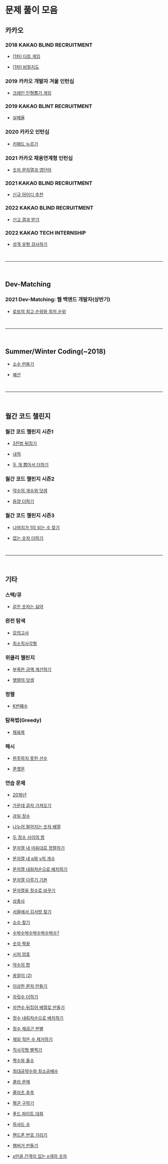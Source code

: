 # 문제 풀이 모음

## 카카오

### 2018 KAKAO BLIND RECRUITMENT

- [[1차] 다트 게임](https://github.com/whistleJs/algorithm-zip/tree/main/Programmers/Javascript/Level1/%5B1%EC%B0%A8%5D%20%EB%8B%A4%ED%8A%B8%20%EA%B2%8C%EC%9E%84)

- [[1차] 비밀지도](https://github.com/whistleJs/algorithm-zip/tree/main/Programmers/Javascript/Level1/%5B1%EC%B0%A8%5D%20%EB%B9%84%EB%B0%80%EC%A7%80%EB%8F%84)

### 2019 카카오 개발자 겨울 인턴십

- [크레인 인형뽑기 게임](https://github.com/whistleJs/algorithm-zip/tree/main/Programmers/Javascript/Level1/%ED%81%AC%EB%A0%88%EC%9D%B8%20%EC%9D%B8%ED%98%95%EB%BD%91%EA%B8%B0%20%EA%B2%8C%EC%9E%84)

### 2019 KAKAO BLINT RECRUITMENT

- [실패율](https://github.com/whistleJs/algorithm-zip/tree/main/Programmers/Javascript/Level1/%EC%8B%A4%ED%8C%A8%EC%9C%A8)

### 2020 카카오 인턴십

- [키패드 누르기](https://github.com/whistleJs/algorithm-zip/tree/main/Programmers/Javascript/Level1/%ED%82%A4%ED%8C%A8%EB%93%9C%20%EB%88%84%EB%A5%B4%EA%B8%B0)

### 2021 카카오 채용연계형 인턴십

- [숫자 문자열과 영단어](https://github.com/whistleJs/algorithm-zip/tree/main/Programmers/Javascript/Level1/%EC%88%AB%EC%9E%90%20%EB%AC%B8%EC%9E%90%EC%97%B4%EA%B3%BC%20%EC%98%81%EB%8B%A8%EC%96%B4)

### 2021 KAKAO BLIND RECRUITMENT

- [신규 아이디 추천](https://github.com/whistleJs/algorithm-zip/tree/main/Programmers/Javascript/Level1/%EC%8B%A0%EA%B7%9C%20%EC%95%84%EC%9D%B4%EB%94%94%20%EC%B6%94%EC%B2%9C)

### 2022 KAKAO BLIND RECRUITMENT

- [신고 결과 받기](https://github.com/whistleJs/algorithm-zip/tree/main/Programmers/Javascript/Level1/%EC%8B%A0%EA%B3%A0%20%EA%B2%B0%EA%B3%BC%20%EB%B0%9B%EA%B8%B0)

### 2022 KAKAO TECH INTERNSHIP

- [성격 유형 검사하기](https://github.com/whistleJs/algorithm-zip/tree/main/Programmers/Javascript/Level1/%EC%84%B1%EA%B2%A9%20%EC%9C%A0%ED%98%95%20%EA%B2%80%EC%82%AC%ED%95%98%EA%B8%B0)

<br />

-----

<br />

## Dev-Matching

### 2021 Dev-Matching: 웹 백엔드 개발자(상반기)

- [로또의 최고 순위와 최저 순위](https://github.com/whistleJs/algorithm-zip/tree/main/Programmers/Javascript/Level1/%EB%A1%9C%EB%98%90%EC%9D%98%20%EC%B5%9C%EA%B3%A0%20%EC%88%9C%EC%9C%84%EC%99%80%20%EC%B5%9C%EC%A0%80%20%EC%88%9C%EC%9C%84)

<br />

-----

<br />

## Summer/Winter Coding(~2018)

- [소수 만들기](https://github.com/whistleJs/algorithm-zip/tree/main/Programmers/Javascript/Level1/%EC%86%8C%EC%88%98%20%EB%A7%8C%EB%93%A4%EA%B8%B0)

- [예산](https://github.com/whistleJs/algorithm-zip/tree/main/Programmers/Javascript/Level1/%EC%98%88%EC%82%B0)

<br />

-----

<br />

## 월간 코드 챌린지

### 월간 코드 챌린지 시즌1

- [3진법 뒤집기](https://github.com/whistleJs/algorithm-zip/tree/main/Programmers/Javascript/Level1/3%EC%A7%84%EB%B2%95%20%EB%92%A4%EC%A7%91%EA%B8%B0)

- [내적](https://github.com/whistleJs/algorithm-zip/tree/main/Programmers/Javascript/Level1/%EB%82%B4%EC%A0%81)

- [두 개 뽑아서 더하기](https://github.com/whistleJs/algorithm-zip/tree/main/Programmers/Javascript/Level1/%EB%91%90%20%EA%B0%9C%20%EB%BD%91%EC%95%84%EC%84%9C%20%EB%8D%94%ED%95%98%EA%B8%B0)

### 월간 코드 챌린지 시즌2

- [약수의 개수와 덧셈](https://github.com/whistleJs/algorithm-zip/tree/main/Programmers/Javascript/Level1/%EC%95%BD%EC%88%98%EC%9D%98%20%EA%B0%9C%EC%88%98%EC%99%80%20%EB%8D%A7%EC%85%88)

- [음양 더하기](https://github.com/whistleJs/algorithm-zip/tree/main/Programmers/Javascript/Level1/%EC%9D%8C%EC%96%91%20%EB%8D%94%ED%95%98%EA%B8%B0)

### 월간 코드 챌린지 시즌3

- [나머지가 1이 되는 수 찾기](https://github.com/whistleJs/algorithm-zip/tree/main/Programmers/Javascript/Level1/%EB%82%98%EB%A8%B8%EC%A7%80%EA%B0%80%201%EC%9D%B4%20%EB%90%98%EB%8A%94%20%EC%88%98%20%EC%B0%BE%EA%B8%B0)

- [없는 숫자 더하기](https://github.com/whistleJs/algorithm-zip/tree/main/Programmers/Javascript/Level1/%EC%97%86%EB%8A%94%20%EC%88%AB%EC%9E%90%20%EB%8D%94%ED%95%98%EA%B8%B0)

<br />

-----

<br />

## 기타

### 스택/큐

- [같은 숫자는 싫어](https://github.com/whistleJs/algorithm-zip/tree/main/Programmers/Javascript/Level1/%EA%B0%99%EC%9D%80%20%EC%88%AB%EC%9E%90%EB%8A%94%20%EC%8B%AB%EC%96%B4)

### 완전 탐색

- [모의고사](https://github.com/whistleJs/algorithm-zip/tree/main/Programmers/Javascript/Level1/%EB%AA%A8%EC%9D%98%EA%B3%A0%EC%82%AC)

- [최소직사각형](https://github.com/whistleJs/algorithm-zip/tree/main/Programmers/Javascript/Level1/%EC%B5%9C%EC%86%8C%EC%A7%81%EC%82%AC%EA%B0%81%ED%98%95)

### 위클리 챌린지

- [부족한 금액 계산하기](https://github.com/whistleJs/algorithm-zip/tree/main/Programmers/Javascript/Level1/%EB%B6%80%EC%A1%B1%ED%95%9C%20%EA%B8%88%EC%95%A1%20%EA%B3%84%EC%82%B0%ED%95%98%EA%B8%B0)

- [행렬의 덧셈](https://github.com/whistleJs/algorithm-zip/tree/main/Programmers/Javascript/Level1/%ED%96%89%EB%A0%AC%EC%9D%98%20%EB%8D%A7%EC%85%88)

### 정렬

- [K번째수](https://github.com/whistleJs/algorithm-zip/tree/main/Programmers/Javascript/Level1/K%EB%B2%88%EC%A7%B8%EC%88%98)

### 탐욕법(Greedy)

- [체육복](https://github.com/whistleJs/algorithm-zip/tree/main/Programmers/Javascript/Level1/%EC%B2%B4%EC%9C%A1%EB%B3%B5)

### 해시

- [완주하지 못한 선수](https://github.com/whistleJs/algorithm-zip/tree/main/Programmers/Javascript/Level1/%EC%99%84%EC%A3%BC%ED%95%98%EC%A7%80%20%EB%AA%BB%ED%95%9C%20%EC%84%A0%EC%88%98)

- [폰켓몬](https://github.com/whistleJs/algorithm-zip/tree/main/Programmers/Javascript/Level1/%ED%8F%B0%EC%BC%93%EB%AA%AC)

### 연습 문제

- [2016년](https://github.com/whistleJs/algorithm-zip/tree/main/Programmers/Javascript/Level1/2016%EB%85%84)

- [가운데 글자 가져오기](https://github.com/whistleJs/algorithm-zip/tree/main/Programmers/Javascript/Level1/%EA%B0%80%EC%9A%B4%EB%8D%B0%20%EA%B8%80%EC%9E%90%20%EA%B0%80%EC%A0%B8%EC%98%A4%EA%B8%B0)

- [과일 장수](https://github.com/whistleJs/algorithm-zip/tree/main/Programmers/Javascript/Level1/%EA%B3%BC%EC%9D%BC%20%EC%9E%A5%EC%88%98)

- [나누어 떨어지는 숫자 배열](https://github.com/whistleJs/algorithm-zip/tree/main/Programmers/Javascript/Level1/%EB%82%98%EB%88%84%EC%96%B4%20%EB%96%A8%EC%96%B4%EC%A7%80%EB%8A%94%20%EC%88%AB%EC%9E%90%20%EB%B0%B0%EC%97%B4)

- [두 정수 사이의 합](https://github.com/whistleJs/algorithm-zip/tree/main/Programmers/Javascript/Level1/%EB%91%90%20%EC%A0%95%EC%88%98%20%EC%82%AC%EC%9D%B4%EC%9D%98%20%ED%95%A9)

- [문자열 내 마음대로 정렬하기](https://github.com/whistleJs/algorithm-zip/tree/main/Programmers/Javascript/Level1/%EB%AC%B8%EC%9E%90%EC%97%B4%20%EB%82%B4%20%EB%A7%88%EC%9D%8C%EB%8C%80%EB%A1%9C%20%EC%A0%95%EB%A0%AC%ED%95%98%EA%B8%B0)

- [문자열 내 p와 y의 개수](https://github.com/whistleJs/algorithm-zip/tree/main/Programmers/Javascript/Level1/%EB%AC%B8%EC%9E%90%EC%97%B4%20%EB%82%B4%20p%EC%99%80%20y%EC%9D%98%20%EA%B0%9C%EC%88%98)

- [문자열 내림차순으로 배치하기](https://github.com/whistleJs/algorithm-zip/tree/main/Programmers/Javascript/Level1/EB%AC%B8%EC%9E%90%EC%97%B4%20%EB%82%B4%EB%A6%BC%EC%B0%A8%EC%88%9C%EC%9C%BC%EB%A1%9C%20%EB%B0%B0%EC%B9%98%ED%95%98%EA%B8%B0)

- [문자열 다루기 기본](https://github.com/whistleJs/algorithm-zip/tree/main/Programmers/Javascript/Level1/%EB%AC%B8%EC%9E%90%EC%97%B4%20%EB%8B%A4%EB%A3%A8%EA%B8%B0%20%EA%B8%B0%EB%B3%B8)

- [문자열을 정수로 바꾸기](https://github.com/whistleJs/algorithm-zip/tree/main/Programmers/Javascript/Level1/%EB%AC%B8%EC%9E%90%EC%97%B4%EC%9D%84%20%EC%A0%95%EC%88%98%EB%A1%9C%20%EB%B0%94%EA%BE%B8%EA%B8%B0)

- [삼총사](https://github.com/whistleJs/algorithm-zip/tree/main/Programmers/Javascript/Level1/%EC%82%BC%EC%B4%9D%EC%82%AC)

- [서울에서 김서방 찾기](https://github.com/whistleJs/algorithm-zip/tree/main/Programmers/Javascript/Level1/EC%84%9C%EC%9A%B8%EC%97%90%EC%84%9C%20%EA%B9%80%EC%84%9C%EB%B0%A9%20%EC%B0%BE%EA%B8%B0)

- [소수 찾기](https://github.com/whistleJs/algorithm-zip/tree/main/Programmers/Javascript/Level1/%EC%86%8C%EC%88%98%20%EC%B0%BE%EA%B8%B0)

- [수박수박수박수박수박수?](https://github.com/whistleJs/algorithm-zip/tree/main/Programmers/Javascript/Level1/%EC%88%98%EB%B0%95%EC%88%98%EB%B0%95%EC%88%98%EB%B0%95%EC%88%98%EB%B0%95%EC%88%98%EB%B0%95%EC%88%98?)

- [숫자 짝꿍](https://github.com/whistleJs/algorithm-zip/tree/main/Programmers/Javascript/Level1/%EC%88%AB%EC%9E%90%20%EC%A7%9D%EA%BF%8)

- [시저 암호](https://github.com/whistleJs/algorithm-zip/tree/main/Programmers/Javascript/Level1/%EC%8B%9C%EC%A0%80%20%EC%95%94%ED%98%B8)

- [약수의 합](https://github.com/whistleJs/algorithm-zip/tree/main/Programmers/Javascript/Level1/%EC%95%BD%EC%88%98%EC%9D%98%20%ED%95%A9)

- [옹알이 (2)](https://github.com/whistleJs/algorithm-zip/tree/main/Programmers/Javascript/Level1/%EC%98%B9%EC%95%8C%EC%9D%B4%20(2))

- [이상한 문자 만들기](https://github.com/whistleJs/algorithm-zip/tree/main/Programmers/Javascript/Level1/%EC%9D%B4%EC%83%81%ED%95%9C%20%EB%AC%B8%EC%9E%90%20%EB%A7%8C%EB%93%A4%EA%B8%B0)

- [자릿수 더하기](https://github.com/whistleJs/algorithm-zip/tree/main/Programmers/Javascript/Level1/%EC%9E%90%EB%A6%BF%EC%88%98%20%EB%8D%94%ED%95%98%EA%B8%B0)

- [자연수 뒤집어 배열로 만들기](https://github.com/whistleJs/algorithm-zip/tree/main/Programmers/Javascript/Level1/%EC%9E%90%EC%97%B0%EC%88%98%20%EB%92%A4%EC%A7%91%EC%96%B4%20%EB%B0%B0%EC%97%B4%EB%A1%9C%20%EB%A7%8C%EB%93%A4%EA%B8%B0)

- [정수 내림차순으로 배치하기](https://github.com/whistleJs/algorithm-zip/tree/main/Programmers/Javascript/Level1/%EC%A0%95%EC%88%98%20%EB%82%B4%EB%A6%BC%EC%B0%A8%EC%88%9C%EC%9C%BC%EB%A1%9C%20%EB%B0%B0%EC%B9%98%ED%95%98%EA%B8%B0)

- [정수 제곱근 판별](https://github.com/whistleJs/algorithm-zip/tree/main/Programmers/Javascript/Level1/%EC%A0%95%EC%88%98%20%EC%A0%9C%EA%B3%B1%EA%B7%BC%20%ED%8C%90%EB%B3%84)

- [제일 작은 수 제거하기](https://github.com/whistleJs/algorithm-zip/tree/main/Programmers/Javascript/Level1/%EC%A0%9C%EC%9D%BC%20%EC%9E%91%EC%9D%80%20%EC%88%98%20%EC%A0%9C%EA%B1%B0%ED%95%98%EA%B8%B0)

- [직사각형 별찍기](https://github.com/whistleJs/algorithm-zip/tree/main/Programmers/Javascript/Level1/%EC%A7%81%EC%82%AC%EA%B0%81%ED%98%95%20%EB%B3%84%EC%B0%8D%EA%B8%B0)

- [짝수와 홀수](https://github.com/whistleJs/algorithm-zip/tree/main/Programmers/Javascript/Level1/%EC%A7%9D%EC%88%98%EC%99%80%20%ED%99%80%EC%88%98)

- [최대공약수와 최소공배수](https://github.com/whistleJs/algorithm-zip/tree/main/Programmers/Javascript/Level1/%EC%B5%9C%EB%8C%80%EA%B3%B5%EC%95%BD%EC%88%98%EC%99%80%20%EC%B5%9C%EC%86%8C%EA%B3%B5%EB%B0%B0%EC%88%98)

- [콜라 문제](https://github.com/whistleJs/algorithm-zip/tree/main/Programmers/Javascript/Level1/%EC%BD%9C%EB%9D%BC%20%EB%AC%B8%EC%A0%9C)

- [콜라츠 추측](https://github.com/whistleJs/algorithm-zip/tree/main/Programmers/Javascript/Level1/%EC%BD%9C%EB%9D%BC%EC%B8%A0%20%EC%B6%94%EC%B8%A1)

- [평균 구하기](https://github.com/whistleJs/algorithm-zip/tree/main/Programmers/Javascript/Level1/%ED%8F%89%EA%B7%A0%20%EA%B5%AC%ED%95%98%EA%B8%B0)

- [푸드 파이트 대회](https://github.com/whistleJs/algorithm-zip/tree/main/Programmers/Javascript/Level1/%ED%91%B8%EB%93%9C%20%ED%8C%8C%EC%9D%B4%ED%8A%B8%20%EB%8C%80%ED%9A%8C)

- [하샤드 수](https://github.com/whistleJs/algorithm-zip/tree/main/Programmers/Javascript/Level1/%ED%95%98%EC%83%A4%EB%93%9C%20%EC%88%98)

- [핸드폰 번호 가리기](https://github.com/whistleJs/algorithm-zip/tree/main/Programmers/Javascript/Level1/%ED%95%B8%EB%93%9C%ED%8F%B0%20%EB%B2%88%ED%98%B8%20%EA%B0%80%EB%A6%AC%EA%B8%B0)

- [햄버거 만들기](https://github.com/whistleJs/algorithm-zip/tree/main/Programmers/Javascript/Level1/%ED%96%84%EB%B2%84%EA%B1%B0%20%EB%A7%8C%EB%93%A4%EA%B8%B0)

- [x만큼 간격이 있는 n개의 숫자](https://github.com/whistleJs/algorithm-zip/tree/main/Programmers/Javascript/Level1/x%EB%A7%8C%ED%81%BC%20%EA%B0%84%EA%B2%A9%EC%9D%B4%20%EC%9E%88%EB%8A%94%20n%EA%B0%9C%EC%9D%98%20%EC%88%AB%EC%9E%90)